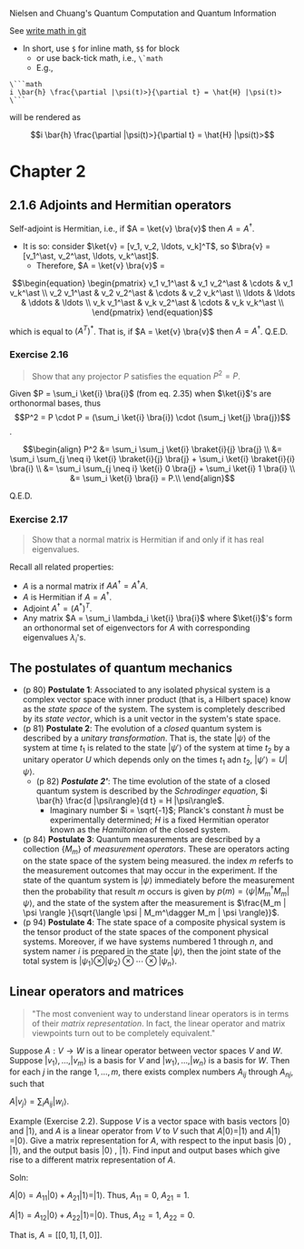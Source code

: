 Nielsen and Chuang's Quantum Computation and Quantum Information

See [write math in git](https://docs.github.com/en/get-started/writing-on-github/working-with-advanced-formatting/writing-mathematical-expressions)
* In short, use ```$``` for inline math, ```$$``` for block 
  * or use back-tick math, i.e.,  ```\`math```
  * E.g.,
```
\```math
i \bar{h} \frac{\partial |\psi(t)>}{\partial t} = \hat{H} |\psi(t)>
\```
```
will be rendered as 

```math
i \bar{h} \frac{\partial |\psi(t)>}{\partial t} = \hat{H} |\psi(t)>
```
  
# Chapter 2

## 2.1.6 Adjoints and Hermitian operators

Self-adjoint is Hermitian, i.e., if $A = \ket{v} \bra{v}$ then $A = A^\dagger$.

* It is so: consider $\ket{v} = [v_1, v_2, \ldots, v_k]^T$, so $\bra{v} = [v_1^\ast, v_2^\ast, \ldots, v_k^\ast]$.
  * Therefore, 
  $A = \ket{v} \bra{v}$ =
```math  
\begin{equation}
\begin{pmatrix}
  v_1 v_1^\ast & v_1 v_2^\ast & \cdots & v_1 v_k^\ast \\
  v_2 v_1^\ast & v_2 v_2^\ast & \cdots & v_2 v_k^\ast \\
  \ldots       & \ldots       & \ddots & \ldots \\
  v_k v_1^\ast & v_k v_2^\ast & \cdots & v_k v_k^\ast \\
\end{pmatrix}
\end{equation}
```
which is equal to $(A^T)^\ast$. That is, if $A = \ket{v} \bra{v}$ then $A = A^\dagger$. Q.E.D.


### Exercise 2.16
> Show that any projector $P$ satisfies the equation $P^2 = P$.

Given $P = \sum_i \ket{i} \bra{i}$ (from eq. 2.35) when $\ket{i}$'s are orthonormal bases, thus
$$P^2 = P \cdot P = (\sum_i \ket{i} \bra{i}) \cdot (\sum_j \ket{j} \bra{j})$$.
```math  
\begin{align}
P^2 &= \sum_i \sum_j \ket{i} \braket{i}{j} \bra{j} \\
 &= \sum_i \sum_{j \neq i} \ket{i} \braket{i}{j} \bra{j} + \sum_i \ket{i} \braket{i}{i} \bra{i} \\
 &= \sum_i \sum_{j \neq i} \ket{i} 0 \bra{j} + \sum_i \ket{i} 1 \bra{i} \\
 &= \sum_i \ket{i} \bra{i} = P.\\
\end{align}
```
Q.E.D.

### Exercise 2.17
> Show that a normal matrix is Hermitian if and only if it has real eigenvalues.

Recall all related properties:
* $A$ is a normal matrix if $A A^\dagger = A^\dagger A$.
* $A$ is Hermitian if $A = A^\dagger$.
* Adjoint $A^\dagger = (A^\ast)^T$.
* Any matrix $A = \sum_i \lambda_i \ket{i} \bra{i}$ where $\ket{i}$'s form an orthonormal set of eigenvectors for $A$ with corresponding eigenvalues $\lambda_i$'s.


## The postulates of quantum mechanics
* (p 80) **Postulate 1**: Associated to any isolated physical system is a complex vector space with inner product (that is, a Hilbert space) know as the _state space_ of the system. The system is completely described by its _state vector_, which is a unit vector in the system's state space.
* (p 81) **Postulate 2**: The evolution of a _closed_ quantum system is described by a _unitary transformation_. That is, the state $|\psi\rangle$ of the system at time $t_1$ is related to the state $|\psi'\rangle$ of the system at time $t_2$ by a unitary operator $U$ which depends only on the times $t_1$ adn $t_2$, $|\psi'\rangle = U |\psi\rangle$.
  * (p 82) ***Postulate 2'***: The time evolution of the state of a closed quantum system is described by the _Schrodinger equation_, $i \bar{h} \frac{d |\psi\rangle}{d t} = H |\psi\rangle$.
    * Imaginary number $i = \sqrt{-1}$; Planck's constant $\bar{h}$ must be experimentally determined; $H$ is a fixed Hermitian operator known as the _Hamiltonian_ of the closed system.
* (p 84) **Postulate 3**: Quantum measurements are described by a collection $\{M_m\}$ of _measurement operators_. These are operators acting on the state space of the system being measured. the index $m$ referfs to the measurement outcomes that may occur in the experiment. If the state of the quantum system is $|\psi\rangle$ immediately before the measurement then the probability that result $m$ occurs is given by $p(m) = \langle \psi | M_m^\dagger M_m | \psi \rangle$,
and the state of the system after the measurement is
$\frac{M_m | \psi \rangle }{\sqrt{\langle \psi | M_m^\dagger M_m | \psi \rangle}}$.
* (p 94) **Postulate 4**: The state space of a composite physical system is the tensor product of the state spaces of the component physical systems. Moreover, if we have systems numbered 1 through $n$, and system namer $i$ is prepared in the state $| \psi \rangle$, then the joint state of the total system is $| \psi_1 \rangle \otimes | \psi_2 \rangle \otimes \cdots \otimes | \psi_n \rangle$.


## Linear operators and matrices

> "The most convenient way to understand linear operators is in terms of their _matrix representation_.
> In fact, the linear operator and matrix viewpoints turn out to be completely equivalent."

Suppose $A: V \rightarrow W$ is a linear operator between vector spaces $V$ and $W$. Suppose $|v_1 \rangle, \ldots, |v_m \rangle$ is a basis for $V$ and $|w_1 \rangle, \ldots, |w_n \rangle$ is a basis for $W$.
Then for each $j$ in the range $1, \ldots, m$, there exists complex  numbers $A_{ij}$ through $A_{nj}$, such that

$A|v_j \rangle = \sum_i A_{ij} |w_i \rangle$.

Example (Exercise 2.2). Suppose $V$ is a vector space with basis vectors $|0 \rangle$ and $|1 \rangle$,
and $A$ is a linear operator from $V$ to $V$ such that $A |0 \rangle = |1 \rangle$ and $A |1 \rangle = |0 \rangle$.
Give a matrix representation for $A$, with respect to the input basis $|0 \rangle$ , $|1 \rangle$, and the output basis $|0 \rangle$ , $|1 \rangle$. Find input and output bases which give rise to a different matrix representation of $A$.

Soln:

$A | 0 \rangle = A_{11} | 0 \rangle + A_{21} | 1 \rangle = | 1 \rangle$. Thus, $A_{11} = 0$, $A_{21} = 1$.

$A | 1 \rangle = A_{12} | 0 \rangle + A_{22} | 1 \rangle = | 0 \rangle$. Thus, $A_{12} = 1$, $A_{22} = 0$.

That is,
$A = [[0, 1], [1, 0]]$.
